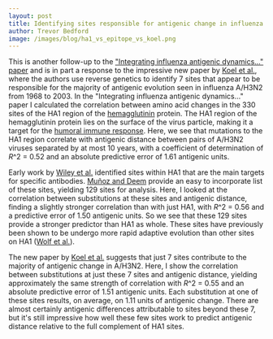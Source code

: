 ```yaml
---
layout: post
title: Identifying sites responsible for antigenic change in influenza
author: Trevor Bedford
image: /images/blog/ha1_vs_epitope_vs_koel.png
---
```


This is another follow-up to the ["Integrating influenza antigenic dynamics..." paper](/papers/bedford-flux/) and is in part a response to the impressive new paper by [Koel et al.](http://www.sciencemag.org/content/342/6161/976.abstract), where the authors use reverse genetics to identify 7 sites that appear to be responsible for the majority of antigenic evolution seen in influenza A/H3N2 from 1968 to 2003.  In the "Integrating influenza antigenic dynamics..." paper I calculated the correlation between amino acid changes in the 330 sites of the HA1 region of the [hemagglutinin](http://en.wikipedia.org/wiki/Influenza_hemagglutinin) protein.  The HA1 region of the hemagglutinin protein lies on the surface of the virus particle, making it a target for the [humoral immune response](http://en.wikipedia.org/wiki/Antibody).  Here, we see that mutations to the HA1 region correlate with antigenic distance between pairs of A/H3N2 viruses separated by at most 10 years, with a coefficient of determination of *R*^2 = 0.52 and an absolute predictive error of 1.61 antigenic units.

Early work by [Wiley et al.](http://www.nature.com/nature/journal/v289/n5796/abs/289373a0.html) identified sites within HA1 that are the main targets for specific antibodies.  [Mu&ntilde;oz and Deem](http://www.sciencedirect.com/science/article/pii/S0264410X0400636X) provide an easy to incorporate list of these sites, yielding 129 sites for analysis.  Here, I looked at the correlation between substitutions at these sites and antigenic distance, finding a slightly stronger correlation than with just HA1, with *R*^2 = 0.56 and a predictive error of 1.50 antigenic units.  So we see that these 129 sites provide a stronger predictor than HA1 as whole.  These sites have previously been shown to be undergo more rapid adaptive evolution than other sites on HA1 ([Wolf et al.](http://www.biologydirect.com/content/1/1/34/abstract)).

The new paper by [Koel et al.](http://www.sciencemag.org/content/342/6161/976.abstract) suggests that just 7 sites contribute to the majority of antigenic change in A/H3N2.  Here, I show the correlation between substitutions at just these 7 sites and antigenic distance, yielding approximately the same strength of correlation with *R*^2 = 0.55 and an absolute predictive error of 1.51 antigenic units.  Each substitution at one of these sites results, on average, on 1.11 units of antigenic change.  There are almost certainly antigenic differences attributable to sites beyond these 7, but it's still impressive how well these few sites work to predict antigenic distance relative to the full complement of HA1 sites.  

